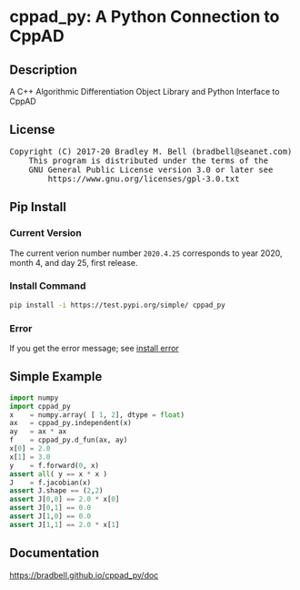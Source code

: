 # cppad\_py: A Python Connection to CppAD

## Description
A C++ Algorithmic Differentiation Object Library and Python Interface to CppAD

## License
<pre>
Copyright (C) 2017-20 Bradley M. Bell (bradbell@seanet.com)
    This program is distributed under the terms of the
    GNU General Public License version 3.0 or later see
        https://www.gnu.org/licenses/gpl-3.0.txt
</pre>

## Pip Install

### Current Version
The current verion number number `2020.4.25`
corresponds to year 2020, month 4, and day 25, first release.

### Install Command
```sh
pip install -i https://test.pypi.org/simple/ cppad_py
```

### Error
If you get the error message; see
[install error](https://bradbell.github.io/cppad_py/doc/install_error.htm)

## Simple Example
```python
import numpy
import cppad_py
x    = numpy.array( [ 1, 2], dtype = float)
ax   = cppad_py.independent(x)
ay   = ax * ax
f    = cppad_py.d_fun(ax, ay)
x[0] = 2.0
x[1] = 3.0
y    = f.forward(0, x)
assert all( y == x * x )
J    = f.jacobian(x)
assert J.shape == (2,2)
assert J[0,0] == 2.0 * x[0]
assert J[0,1] == 0.0
assert J[1,0] == 0.0
assert J[1,1] == 2.0 * x[1]
```

## Documentation
<https://bradbell.github.io/cppad_py/doc>
